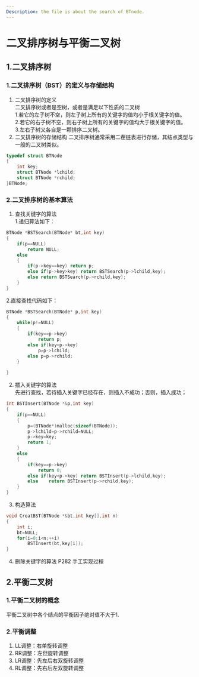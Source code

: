 ```yaml
---
Description: the file is about the search of BTnode.
---
```

# 二叉排序树与平衡二叉树
## 1.二叉排序树
### 1.二叉排序树（BST）的定义与存储结构
1. 二叉排序树的定义<br>
	二叉排序树或者是空树，或者是满足以下性质的二叉树<br>
	1.若它的左子树不空，则左子树上所有的关键字的值均小于根关键字的值。<br>
	2.若它的右子树不空，则右子树上所有的关键字的值均大于根关键字的值。<br>
	3.左右子树又各自是一颗排序二叉树。
2. 二叉排序树的存储结构
	二叉排序树通常采用二茬链表进行存储，其结点类型与一般的二叉树类似。
```c
typedef struct BTNode
{
	int key;
	struct BTNode *lchild;
	struct BTNode *rchild;
}BTNode;
```
### 2.二叉排序树的基本算法
1. 查找关键字的算法<br>
1.递归算法如下：
```c
BTNode *BSTSearch(BTNode* bt,int key)
{
	if(p==NULL)
		return NULL;
	else
	{
		if(p->key==key)	return p;
		else if(p->key>key)	return BSTSearch(p->lchild,key);
		else return BSTSearch(p->rchild,key);
	}
}
```
2.直接查找代码如下：
```c
BTNode *BSTSearch(BTNode* p,int key)
{
	while(p!=NULL)
	{
		if(key==p->key)
			return p;
		else if(key<p->key)
			p=p->lchild;
		else p=p->rchild;
	}
	
}
```
2. 插入关键字的算法<br>
先进行查找，若待插入关键字已经存在，则插入不成功；否则，插入成功；
```c
int BSTInsert(BTNode *&p,int key)
{
	if(p==NULL)
	{
		p=(BTNode*)malloc(sizeof(BTNode));
		p->lchild=p->rchild=NULL;
		p->key=key;
		return 1;
	}
	else
	{
		if(key==p->key)
			return 0;
		else if(key<p->key)	return BSTInsert(p->lchild,key);
		else	return BSTInsert(p->rchild,key);
	}
}
```
3. 构造算法
```c
void CreatBST(BTNode *&bt,int key[],int n)
{
	int i;
	bt=NULL;
	for(i=0;i<n;++i)
		BSTInsert(bt,key[i]);
}
```
4. 删除关键字的算法
P282 手工实现过程
## 2.平衡二叉树
### 1.平衡二叉树的概念
平衡二叉树中各个结点的平衡因子绝对值不大于1.
### 2.平衡调整
1. LL调整：右单旋转调整
2. RR调整：左但旋转调整
3. LR调整：先左后右双旋转调整
4. RL调整：先右后左双旋转调整
